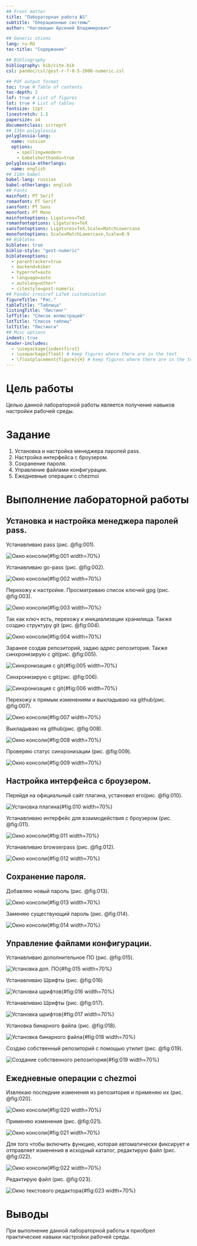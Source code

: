 ```yaml
---
## Front matter
title: "Лабораторная работа №5"
subtitle: "Операционные системы"
author: "Наговицын Арсений Владимирович"

## Generic otions
lang: ru-RU
toc-title: "Содержание"

## Bibliography
bibliography: bib/cite.bib
csl: pandoc/csl/gost-r-7-0-5-2008-numeric.csl

## Pdf output format
toc: true # Table of contents
toc-depth: 2
lof: true # List of figures
lot: true # List of tables
fontsize: 12pt
linestretch: 1.5
papersize: a4
documentclass: scrreprt
## I18n polyglossia
polyglossia-lang:
  name: russian
  options:
	- spelling=modern
	- babelshorthands=true
polyglossia-otherlangs:
  name: english
## I18n babel
babel-lang: russian
babel-otherlangs: english
## Fonts
mainfont: PT Serif
romanfont: PT Serif
sansfont: PT Sans
monofont: PT Mono
mainfontoptions: Ligatures=TeX
romanfontoptions: Ligatures=TeX
sansfontoptions: Ligatures=TeX,Scale=MatchLowercase
monofontoptions: Scale=MatchLowercase,Scale=0.9
## Biblatex
biblatex: true
biblio-style: "gost-numeric"
biblatexoptions:
  - parentracker=true
  - backend=biber
  - hyperref=auto
  - language=auto
  - autolang=other*
  - citestyle=gost-numeric
## Pandoc-crossref LaTeX customization
figureTitle: "Рис."
tableTitle: "Таблица"
listingTitle: "Листинг"
lofTitle: "Список иллюстраций"
lotTitle: "Список таблиц"
lolTitle: "Листинги"
## Misc options
indent: true
header-includes:
  - \usepackage{indentfirst}
  - \usepackage{float} # keep figures where there are in the text
  - \floatplacement{figure}{H} # keep figures where there are in the text
---
```


# Цель работы

Целью данной лабораторной работы является получение навыков настройки рабочей среды.

# Задание

1. Установка и настройка менеджера паролей pass.
2. Настройка интерфейса с броузером. 
3. Сохранение пароля.
4. Управление файлами конфигурации.
5. Ежедневные операции c chezmoi

# Выполнение лабораторной работы

## Установка и настройка менеджера паролей pass.

Устанавливаю pass (рис. @fig:001).

![Окно консоли](image/1.PNG){#fig:001 width=70%}

Устанавливаю go-pass (рис. @fig:002).

![Окно консоли](image/2.PNG){#fig:002 width=70%}

Перехожу к настройке. Просматриваю список ключей gpg (рис. @fig:003).

![Окно консоли](image/3.PNG){#fig:003 width=70%}

Так как ключ есть, перехожу к инициализации хранилища. Также создаю структуру git (рис. @fig:004).

![Окно консоли](image/4.PNG){#fig:004 width=70%}

Заранее создав репозиторий, задаю адрес репозитория. Также синхронизирую с git(рис. @fig:005).

![Синхронизация с git](image/5.PNG){#fig:005 width=70%}

Cинхронизирую с git(рис. @fig:006).

![Синхронизация с git](image/6.PNG){#fig:006 width=70%}

Перехожу к прямым изменениям и выкладываю на github(рис. @fig:007).

![Окно консоли](image/7.PNG){#fig:007 width=70%}

Выкладываю на github(рис. @fig:008).

![Окно консоли](image/8.PNG){#fig:008 width=70%}

Проверяю статус синхронизации (рис. @fig:009).

![Окно консоли](image/9.PNG){#fig:009 width=70%}

## Настройка интерфейса с броузером.

Перейдя на официальный сайт плагина, установил его(рис. @fig:010).

![Установка плагина](image/10.PNG){#fig:010 width=70%}

Устанавливаю интерфейс для взаимодействия с броузером (рис. @fig:011).

![Окно консоли](image/11.PNG){#fig:011 width=70%}

Устанавливаю browserpass (рис. @fig:012).

![Окно консоли](image/12.PNG){#fig:012 width=70%}

## Сохранение пароля.

Добавляю новый пароль (рис. @fig:013).

![Окно консоли](image/13.PNG){#fig:013 width=70%}

Заменяю существующий пароль (рис. @fig:014).

![Окно консоли](image/14.PNG){#fig:014 width=70%}

## Управление файлами конфигурации.

Устанавливаю дополнительное ПО (рис. @fig:015).

![Установка доп. ПО](image/15.PNG){#fig:015 width=70%}

Устанавливаю Шрифты (рис. @fig:016)

![Установка шрифтов](image/16.PNG){#fig:016 width=70%}

Устанавливаю Шрифты (рис. @fig:017).

![Установка шрифтов](image/17.PNG){#fig:017 width=70%}

Установка бинарного файла (рис. @fig:018).

![Установка бинарного файла](image/18.PNG){#fig:018 width=70%}

Создаю собственный репозиторий с помощью утилит (рис. @fig:019).

![Создание собственного репозитория](image/19.PNG){#fig:019 width=70%}

## Ежедневные операции c chezmoi

Извлекаю последние изменения из репозитория и применяю их (рис. @fig:020).

![Окно консоли](image/20.PNG){#fig:020 width=70%}

Применяю изменения (рис. @fig:021).

![Окно консоли](image/21.PNG){#fig:021 width=70%}

Для того чтобы включить функцию, которая автоматически фиксирует и отправляет изменения в исходный каталог, редактирую файл (рис. @fig:022).

![Окно консоли](image/23.PNG){#fig:022 width=70%}

Редактирую файл (рис. @fig:023).

![Окно текстового редактора](image/24.PNG){#fig:023 width=70%}

# Выводы

При выполнение данной лабораторной работы я приобрел практические навыки настройки рабочей среды.


